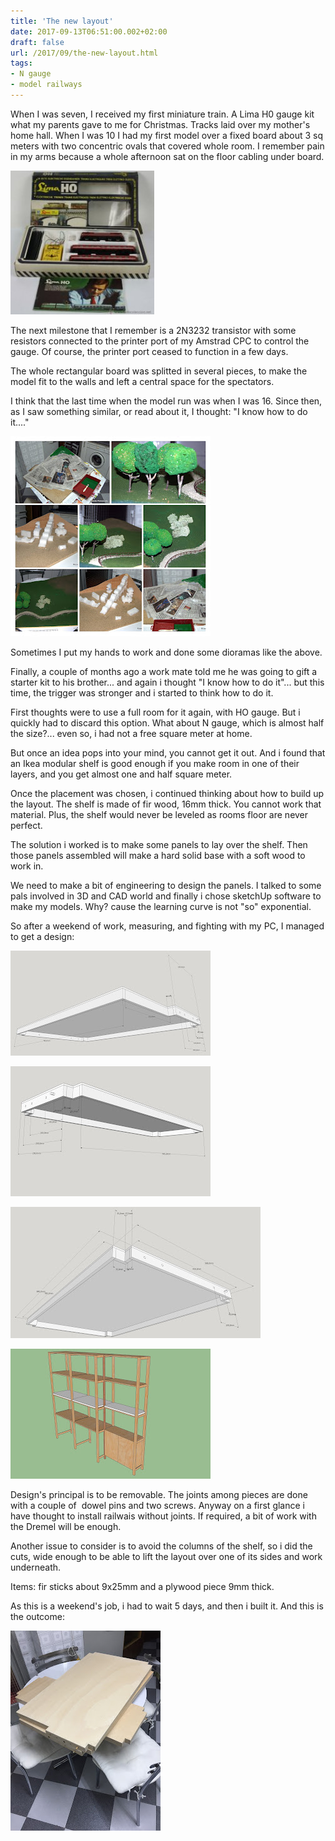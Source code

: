 ```yaml
---
title: 'The new layout'
date: 2017-09-13T06:51:00.002+02:00
draft: false
url: /2017/09/the-new-layout.html
tags: 
- N gauge
- model railways
---
```


When I was seven, I received my first miniature train. A Lima H0 gauge kit what my parents gave to me for Christmas. Tracks laid over my mother's home hall. When I was 10 I had my first model over a fixed board about 3 sq meters with two concentric ovals that covered whole room. I remember pain in my arms because a whole afternoon sat on the floor cabling under board.  
  

[![](41413690.jpg)](41413690.jpg)

  

The next milestone that I remember is a 2N3232 transistor with some resistors connected to the printer port of my Amstrad CPC to control the gauge. Of course, the printer port ceased to function in a few days.  
  
The whole rectangular board was splitted in several pieces, to make the model fit to the walls and left a central space for the spectators.  
  
I think that the last time when the model run was when I was 16. Since then, as I saw something similar, or read about it, I thought: "I know how to do it...."  

[![](DSC_0089-COLLAGE.jpg)](DSC_0089-COLLAGE_big.jpeg)

  
Sometimes I put my hands to work and done some dioramas like the above.  
  
Finally, a couple of months ago a work mate told me he was going to gift a starter kit to his brother... and again i thought "I know how to do it"... but this time, the trigger was stronger and i started to think how to do it.  
  
First thoughts were to use a full room for it again, with HO gauge. But i quickly had to discard this option. What about N gauge, which is almost half the size?... even so, i had not a free square meter at home.  
  
But once an idea pops into your mind, you cannot get it out. And i found that an Ikea modular shelf is good enough if you make room in one of their layers, and you get almost one and half square meter.  
  
Once the placement was chosen, i continued thinking about how to build up the layout. The shelf is made of fir wood, 16mm thick. You cannot work that material. Plus, the shelf would never be leveled as rooms floor are never perfect.  
  
The solution i worked is to make some panels to lay over the shelf. Then those panels assembled will make a hard solid base with a soft wood to work in.  
  
We need to make a bit of engineering to design the panels. I talked to some pals involved in 3D and CAD world and finally i chose sketchUp software to make my models. Why? cause the learning curve is not "so" exponential.  
  
So after a weekend of work, measuring, and fighting with my PC, I managed to get a design:  
  
  
  

[![](tablero_centro_845_500.jpg)](tablero_centro_845_500_big.jpeg)

  

[![](tablero_izquierdo_845_300.jpg)](tablero_izquierdo_845_300_big.jpeg)

  

[![](tablero_izquierdo_845_500.jpg)](tablero_izquierdo_845_500_big.jpeg)

  
  

[![](estanteria.jpg)](s1600/estanteria_big.jpeg)

  
  
Design's principal is to be removable. The joints among pieces are done with a couple of  dowel pins and two screws. Anyway on a first glance i have thought to install railwais without joints. If required, a bit of work with the Dremel will be enough.  
  
Another issue to consider is to avoid the columns of the shelf, so i did the cuts, wide enough to be able to lift the layout over one of its sides and work underneath.  
  
Items: fir sticks about 9x25mm and a plywood piece 9mm thick.  
  
As this is a weekend's job, i had to wait 5 days, and then i built it. And this is the outcome:  
  
  

[![](IMG_3771.JPG)](IMG_3771_big.jpeg)